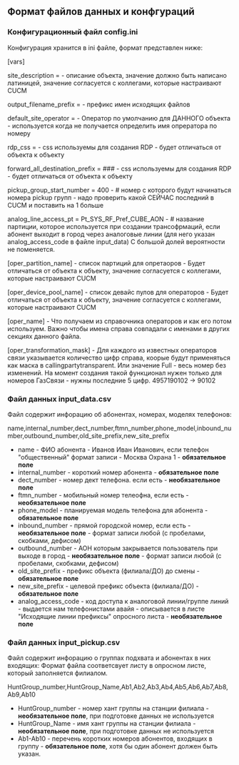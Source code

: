 ## Формат файлов данных и конфгураций

### Конфигурационный файл config.ini

Конфигурация хранится в ini файле, формат представлен ниже:

[vars]

site_description =  - описание объекта, значение должно быть написано латиницей, значение согласуется с коллегами, которые настраивают CUCM

output_filename_prefix =  - префикс имен исходящих файлов

default_site_operator =  - Оператор по умолчанию для ДАННОГО объекта - используется когда не получается определить имя опрератора по номеру

rdp_css =  - css используемы для создания RDP - будет отличаться от объекта к объекту

forward_all_destination_prefix = ### - css используемы для создания RDP - будет отличаться от объекта к объекту

pickup_group_start_number = 400 - # номер с которого будут начинаться номера pickup групп - надо проверить какой СЕЙЧАС последний в CUCM и поставить на 1 больше

analog_line_access_pt = Pt_SYS_RF_Pref_CUBE_AON - # название партиции, которое используется при создании трансофрмаций, если абонент выходит в город через аналоговые линии (для него указан analog_access_code в файле input_data) С большой долей вероятности не поменяется.


[oper_partition_name] - список партиций для опретаоров - Будет отличаться от объекта к объекту, значение согласуется с коллегами, которые настраивают CUCM

[oper_device_pool_name] - список девайс пулов для операторов - Будет отличаться от объекта к объекту, значение согласуется с коллегами, которые настраивают CUCM

[oper_name] - Что получаем из справочника операторов и как его потом используем. Важно чтобы имена справа совпадали с именами в других секциях данного файла.

[oper_transformation_mask] - Для каждого из известных операторов связи указывается количество цифр справа, коорые будут применяться как маска в callingpartytransparent. Или значение Full - весь номер без изменений. На момент создания такой функционал нужен только для номеров ГазСвязи - нужны последние 5 цифр. 4957190102 -> 90102


### Файл данных input_data.csv

Файл содержит инфорацию об абонентах, номерах, моделях телефонов:

name,internal_number,dect_number,ftmn_number,phone_model,inbound_number,outbound_number,old_site_prefix,new_site_prefix

 - name - ФИО абонента - Иванов Иван Иванович, если телефон "общественный" формат записи - Москва Охрана 1 - **обязательное поле**
 - internal_number - короткий номер абонента - **обязательное поле**
 - dect_number - номер дект телефона. если есть - **необязательное поле**
 - ftmn_number - мобильный номер телеофна, если есть - **необязательное поле**
 - phone_model - планируемая модель телефона для абонента - **обязательное поле**
 - inbound_number - прямой городской номер, если есть - **необязательное поле** - формат записи любой (с пробелами, скобками, дефисом)
 - outbound_number - АОН которым закрывается пользователь при выходе в город - **необязательное поле** - формат записи любой (с пробелами, скобками, дефисом)
 - old_site_prefix - префикс объекта (филиала/ДО) до смены - **обязательное поле**
 - new_site_prefix - целевой префикс объекта (филиала/ДО) - **обязательное поле**
 - analog_access_code - код доступа к аналоговой линии/группе линий - выдается нам телефонистами авайя - описывается в листе "Исходящие линии префиксы" опросного листа - **необязательное поле**
 
 
 ### Файл данных input_pickup.csv
 
 Файл содержит инфорацию о группах подхвата и абонентах в них входящих:
 Формат файла соответсвует листу в опросном листе, который заполняется филиалом.
 
 HuntGroup_number,HuntGroup_Name,Ab1,Ab2,Ab3,Ab4,Ab5,Ab6,Ab7,Ab8,Ab9,Ab10
 
 - HuntGroup_number - номер хант группы на станции филиала - **необязательное поле**, при подготовке данных  не используется
 - HuntGroup_Name - имя хант группы на станции филиала - **необязательное поле**, при подготовке данных  не используется
 - Ab1-Ab10 - перечень коротких номеров абонентов, входящих в группу - **обязательное поле**, хотя бы один абонент должен быть указан.
 